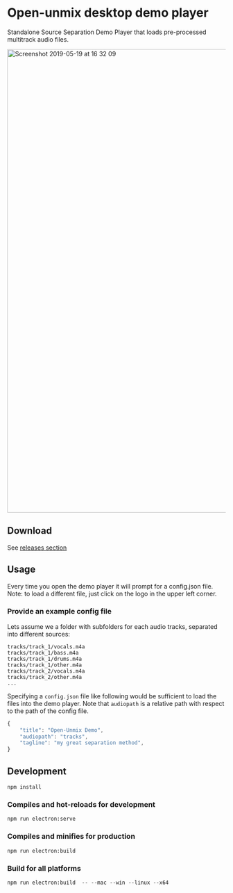 # Open-unmix desktop demo player

Standalone Source Separation Demo Player that loads pre-processed multitrack audio files.

<img width="1067" alt="Screenshot 2019-05-19 at 16 32 09" src="https://user-images.githubusercontent.com/72940/57983568-b475bd00-7a53-11e9-8e34-47c7ae3a7b81.png">

## Download

See [releases section](https://github.com/sigsep/open-unmix-demo-electron/releases)

## Usage

Every time you open the demo player it will prompt for a config.json file. Note: to load a different file, just click on the logo in the upper left corner.

### Provide an example config file

Lets assume we a folder with subfolders for each audio tracks, separated into different sources:

```
tracks/track_1/vocals.m4a
tracks/track_1/bass.m4a
tracks/track_1/drums.m4a
tracks/track_1/other.m4a
tracks/track_2/vocals.m4a
tracks/track_2/other.m4a
...
```

Specifying a `config.json` file like following would be sufficient to load the files into the demo player. Note that `audiopath` is a relative path with respect to the path of the config file.

```js
{
    "title": "Open-Unmix Demo",
    "audiopath": "tracks",
    "tagline": "my great separation method",
}
```

## Development

```
npm install
```

### Compiles and hot-reloads for development
```
npm run electron:serve
```

### Compiles and minifies for production
```
npm run electron:build
```

### Build for all platforms 
```
npm run electron:build  -- --mac --win --linux --x64
```
